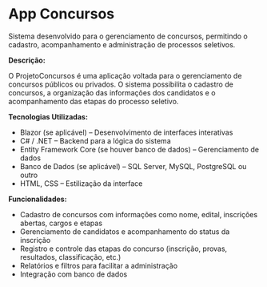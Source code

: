 # App Concursos
Sistema desenvolvido para o gerenciamento de concursos, permitindo o cadastro, acompanhamento e administração de processos seletivos.

**Descrição:** 

O ProjetoConcursos é uma aplicação voltada para o gerenciamento de concursos públicos ou privados. O sistema possibilita o cadastro de concursos, a organização das informações dos candidatos e o acompanhamento das etapas do processo seletivo.

**Tecnologias Utilizadas:** 

* Blazor (se aplicável) – Desenvolvimento de interfaces interativas
* C# / .NET – Backend para a lógica do sistema
* Entity Framework Core (se houver banco de dados) – Gerenciamento de dados
* Banco de Dados (se aplicável) – SQL Server, MySQL, PostgreSQL ou outro
* HTML, CSS – Estilização da interface
  
**Funcionalidades:** 

* Cadastro de concursos com informações como nome, edital, inscrições abertas, cargos e etapas
* Gerenciamento de candidatos e acompanhamento do status da inscrição
* Registro e controle das etapas do concurso (inscrição, provas, resultados, classificação, etc.)
* Relatórios e filtros para facilitar a administração
* Integração com banco de dados
